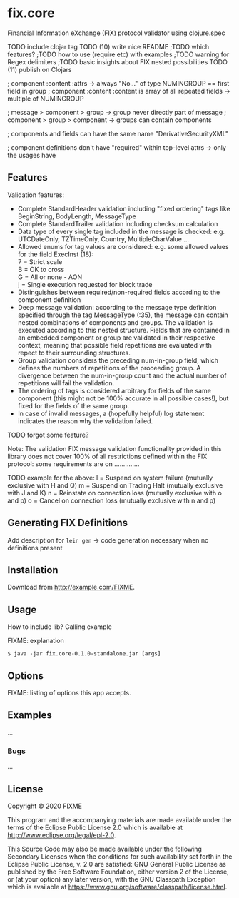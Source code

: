 # fix.core

Financial Information eXchange (FIX) protocol validator using clojure.spec <br/>


TODO include clojar tag
TODO (10) write nice README 
     ;TODO which features? 
     ;TODO how to use (require etc) with examples
     ;TODO warning for Regex delimiters
     ;TODO basic insights about FIX nested possibilities
TODO (11) publish on Clojars


; component :content :attrs -> always "No..." of type NUMINGROUP == first field in group
; component :content :content is array of all repeated fields -> multiple of NUMINGROUP

; message > component > group -> group never directly part of message
; component > group > component -> groups can contain components

; components and fields can have the same name "DerivativeSecurityXML"

; component definitions don't have "required" within top-level attrs -> only the usages have


## Features

Validation features:
* Complete StandardHeader validation including "fixed ordering" tags like BeginString, BodyLength, MessageType
* Complete StandardTrailer validation including checksum calculation
* Data type of every single tag included in the message is checked: e.g. UTCDateOnly, TZTimeOnly, Country, MultipleCharValue ... 
* Allowed enums for tag values are considered: e.g. some allowed values for the field ExecInst (18): <br/>
7 = Strict scale <br/>
B = OK to cross <br/>
G = All or none - AON <br/>
j = Single execution requested for block trade
* Distinguishes between required/non-required fields according to the component definition
* Deep message validation: according to the message type definition specified through the tag MessageType (:35), 
the message can contain nested combinations of components and groups. The validation is executed according to this 
nested structure. Fields that are contained in an embedded component or group are validated in their respective context,
meaning that possible field repetitions are evaluated with repect to their surrounding structures. 
* Group validation considers the preceding num-in-group field, which defines the numbers of repetitions of the proceeding group. 
A divergence between the num-in-group count and the actual number of repetitions will fail the validation.
* The ordering of tags is considered arbitrary for fields of the same component (this might not be 100% accurate in all possible cases!),
but fixed for the fields of the same group.
* In case of invalid messages, a (hopefully helpful) log statement indicates the reason why the validation failed.

TODO forgot some feature?


Note: The validation FIX message validation functionality provided in this library does not 
cover 100% of all restrictions defined within the FIX protocol: some requirements are on ..............

TODO
example for the above:
l = Suspend on system failure (mutually exclusive with H and Q)
m = Suspend on Trading Halt (mutually exclusive with J and K)
n = Reinstate on connection loss (mutually exclusive with o and p)
o = Cancel on connection loss (mutually exclusive with n and p)


## Generating FIX Definitions

 Add description for `lein gen` -> code generation necessary when no definitions present

## Installation

Download from http://example.com/FIXME.

## Usage
How to include lib?
Calling example

FIXME: explanation

    $ java -jar fix.core-0.1.0-standalone.jar [args]

## Options

FIXME: listing of options this app accepts.

## Examples

...

### Bugs

...



## License

Copyright © 2020 FIXME

This program and the accompanying materials are made available under the
terms of the Eclipse Public License 2.0 which is available at
http://www.eclipse.org/legal/epl-2.0.

This Source Code may also be made available under the following Secondary
Licenses when the conditions for such availability set forth in the Eclipse
Public License, v. 2.0 are satisfied: GNU General Public License as published by
the Free Software Foundation, either version 2 of the License, or (at your
option) any later version, with the GNU Classpath Exception which is available
at https://www.gnu.org/software/classpath/license.html.
